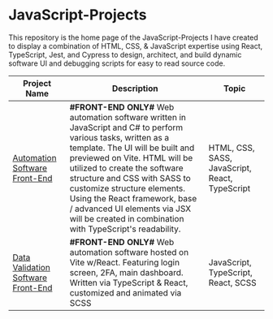 # JavaScript-Projects

This repository is the home page of the JavaScript-Projects I have created to display a combination of HTML, CSS, & JavaScript expertise using React, TypeScript, Jest, and Cypress to design, architect, and build dynamic software UI and debugging scripts for easy to read source code. 

Project Name  | Description   |  Topic
------------- | ------------- | ------------------
[Automation Software Front-End](https://github.com/Josh9182/JavaScript-Projects/tree/main/Automation%20Software%20UI)|**#FRONT-END ONLY#** Web automation software written in JavaScript and C# to perform various tasks, written as a template. The UI will be built and previewed on Vite. HTML will be utilized to create the software structure and CSS with SASS to customize structure elements. Using the React framework, base / advanced UI elements via JSX will be created in combination with TypeScript's readability. | HTML, CSS, SASS, JavaScript, React, TypeScript
[Data Validation Software Front-End](https://github.com/Josh9182/JavaScript-Projects/tree/main/Data%20Validation%20Software) | **#FRONT-END ONLY#** Web automation software hosted on Vite w/React. Featuring login screen, 2FA, main dashboard. Written via TypeScript & React, customized and animated via SCSS | JavaScript, TypeScript, React, SCSS
